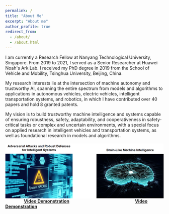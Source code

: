 ```yaml
---
permalink: /
title: "About Me"
excerpt: "About me"
author_profile: true
redirect_from: 
  - /about/
  - /about.html
---
```


I am currently a Research Fellow at Nanyang Technological University, Singapore.
From 2019 to 2021, I served as a Senior Researcher at Huawei Noah's Ark Lab.
I received my PhD degree in 2019 from the School of Vehicle and Mobility, Tsinghua University, Beijing, China. 

My research interests lie at the intersection of machine autonomy and trustworthy AI, spanning the
entire spectrum from models and algorithms to applications in autonomous vehicles, electric vehicles,
intelligent transportation systems, and robotics, in which I have contributed over 40 papers
and hold 8 granted patents.

My vision is to build trustworthy machine intelligence and systems capable of ensuring robustness,
safety, adaptability, and cooperativeness in safety-critical tasks or complex and uncertain environments, with a special focus on applied research in intelligent vehicles and transportation systems,
as well as foundational research in models and algorithms.
<br><br>
<img src="../images/my_AI.png" alt="Adversarial Attacks and Robust Defenses for Intelligent Systems & Brain-Like Machine Intelligence" title="Adversarial Attacks and Robust Defenses for Intelligent Systems & Brain-Like Machine Intelligence" align = "center">
&nbsp;&nbsp;&nbsp;&nbsp;&nbsp;&nbsp;&nbsp;&nbsp;&nbsp;&nbsp;&nbsp;&nbsp;&nbsp;&nbsp;&nbsp;**[Video Demonstration](https://www.bilibili.com/video/BV1uM4y147H2/?spm_id_from=333.999.0.0&vd_source=71620ac61fcf7851589c019bff140478)**
&nbsp;&nbsp;&nbsp;&nbsp;&nbsp;&nbsp;&nbsp;&nbsp;&nbsp;&nbsp;&nbsp;&nbsp;&nbsp;&nbsp;&nbsp;&nbsp;&nbsp;&nbsp;&nbsp;&nbsp;&nbsp;&nbsp;&nbsp;&nbsp;&nbsp;&nbsp;&nbsp;&nbsp;&nbsp;&nbsp;&nbsp;&nbsp;&nbsp;&nbsp;&nbsp;&nbsp;&nbsp;&nbsp;&nbsp;&nbsp;&nbsp;&nbsp;&nbsp;&nbsp;&nbsp;&nbsp;&nbsp;&nbsp;&nbsp;&nbsp;&nbsp;&nbsp;**[Video Demonstration](https://www.bilibili.com/video/BV1E34y1T73M/?spm_id_from=333.999.0.0&vd_source=71620ac61fcf7851589c019bff140478)**



